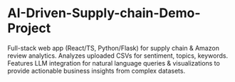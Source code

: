# AI-Driven-Supply-chain-Demo-Project
Full-stack web app (React/TS, Python/Flask) for supply chain &amp; Amazon review analytics. Analyzes uploaded CSVs for sentiment, topics, keywords. Features LLM integration for natural language queries &amp; visualizations to provide actionable business insights from complex datasets.

